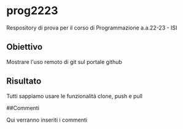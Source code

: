 # prog2223
Respository di prova per il corso di Programmazione a.a.22-23 - ISI

## Obiettivo

Mostrare l'uso remoto di git sul portale github

## Risultato

Tutti sappiamo usare le funzionalità clone, push e pull

##Commenti

Qui verranno inseriti i commenti
